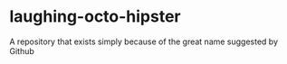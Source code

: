 laughing-octo-hipster
=====================

A repository that exists simply because of the great name suggested by Github